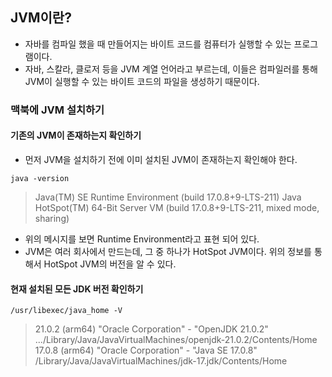 ## JVM이란?

- 자바를 컴파일 했을 때 만들어지는 바이트 코드를 컴퓨터가 실행할 수 있는 프로그램이다.
- 자바, 스칼라, 클로저 등을 JVM 계열 언어라고 부르는데, 이들은 컴파일러를 통해 JVM이 실행할 수 있는 바이트 코드의 파일을 생성하기 때문이다.

### 맥북에 JVM 설치하기

#### 기존의 JVM이 존재하는지 확인하기
- 먼저 JVM을 설치하기 전에 이미 설치된 JVM이 존재하는지 확인해야 한다.
```
java -version
```
> Java(TM) SE Runtime Environment (build 17.0.8+9-LTS-211)
> Java HotSpot(TM) 64-Bit Server VM (build 17.0.8+9-LTS-211, mixed mode, sharing)
- 위의 메시지를 보면 Runtime Environment라고 표현 되어 있다. 
- JVM은 여러 회사에서 만드는데, 그 중 하나가 HotSpot JVM이다. 위의 정보를 통해서 HotSpot JVM의 버전을 알 수 있다.

#### 현재 설치된 모든 JDK 버전 확인하기
```
/usr/libexec/java_home -V
```
> 21.0.2 (arm64) "Oracle Corporation" - "OpenJDK 21.0.2" .../Library/Java/JavaVirtualMachines/openjdk-21.0.2/Contents/Home
> 17.0.8 (arm64) "Oracle Corporation" - "Java SE 17.0.8" /Library/Java/JavaVirtualMachines/jdk-17.jdk/Contents/Home
